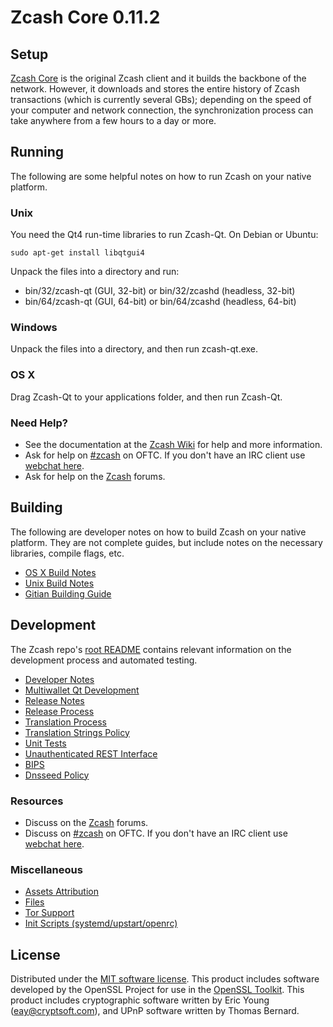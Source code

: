 Zcash Core 0.11.2
=====================

Setup
---------------------
[Zcash Core](https://z.cash/) is the original Zcash client and it builds the backbone of the network. However, it downloads and stores the entire history of Zcash transactions (which is currently several GBs); depending on the speed of your computer and network connection, the synchronization process can take anywhere from a few hours to a day or more.

Running
---------------------
The following are some helpful notes on how to run Zcash on your native platform.

### Unix

You need the Qt4 run-time libraries to run Zcash-Qt. On Debian or Ubuntu:

	sudo apt-get install libqtgui4

Unpack the files into a directory and run:

- bin/32/zcash-qt (GUI, 32-bit) or bin/32/zcashd (headless, 32-bit)
- bin/64/zcash-qt (GUI, 64-bit) or bin/64/zcashd (headless, 64-bit)



### Windows

Unpack the files into a directory, and then run zcash-qt.exe.

### OS X

Drag Zcash-Qt to your applications folder, and then run Zcash-Qt.

### Need Help?

* See the documentation at the [Zcash Wiki](https://github.com/Electric-Coin-Company/zcash/wiki)
for help and more information.
* Ask for help on [#zcash](https://webchat.oftc.net/?channels=zcash) on OFTC. If you don't have an IRC client use [webchat here](https://webchat.oftc.net/?channels=zcash).
* Ask for help on the [Zcash](https://forum.z.cash/) forums.

Building
---------------------
The following are developer notes on how to build Zcash on your native platform. They are not complete guides, but include notes on the necessary libraries, compile flags, etc.

- [OS X Build Notes](build-osx.md)
- [Unix Build Notes](build-unix.md)
- [Gitian Building Guide](gitian-building.md)

Development
---------------------
The Zcash repo's [root README](https://github.com/Electric-Coin-Company/zcash/blob/zc.v0.11.2.latest/README.md) contains relevant information on the development process and automated testing.

- [Developer Notes](developer-notes.md)
- [Multiwallet Qt Development](multiwallet-qt.md)
- [Release Notes](release-notes.md)
- [Release Process](release-process.md)
- [Translation Process](translation_process.md)
- [Translation Strings Policy](translation_strings_policy.md)
- [Unit Tests](unit-tests.md)
- [Unauthenticated REST Interface](REST-interface.md)
- [BIPS](bips.md)
- [Dnsseed Policy](dnsseed-policy.md)

### Resources
* Discuss on the [Zcash](https://forum.z.cash/) forums.
* Discuss on [#zcash](https://webchat.oftc.net/?channels=zcash) on OFTC. If you don't have an IRC client use [webchat here](https://webchat.oftc.net/?channels=zcash).

### Miscellaneous
- [Assets Attribution](assets-attribution.md)
- [Files](files.md)
- [Tor Support](tor.md)
- [Init Scripts (systemd/upstart/openrc)](init.md)

License
---------------------
Distributed under the [MIT software license](http://www.opensource.org/licenses/mit-license.php).
This product includes software developed by the OpenSSL Project for use in the [OpenSSL Toolkit](https://www.openssl.org/). This product includes
cryptographic software written by Eric Young ([eay@cryptsoft.com](mailto:eay@cryptsoft.com)), and UPnP software written by Thomas Bernard.
